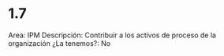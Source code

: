 # 1.7

Area: IPM
Descripción: Contribuir a los activos de proceso de la organización
¿La tenemos?: No